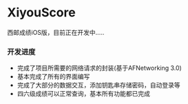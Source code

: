 # XiyouScore
  西邮成绩iOS版，目前正在开发中.....
  
### 开发进度
  - 完成了项目所需要的网络请求的封装(基于AFNetworking 3.0)
  - 基本完成了所有的界面编写
  - 完成了大部分的数据交互，添加钥匙串存储密码，自动登录等
  - 四六级成绩可以正常查询，基本所有功能都已完成
